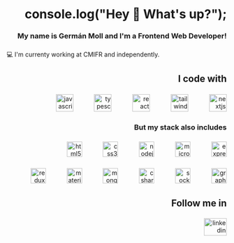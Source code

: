 <h1 align="right">console.log("Hey 👋 What's up?");</h1>

###

<h3 align="right">My name is Germán Moll and I'm a Frontend Web Developer!</h3>

###
💻 I'm currenty working at CMIFR and independently.
###

<h2 align="right">I code with</h2>

###

<div align="right">
  <img src="https://skillicons.dev/icons?i=js" height="40" alt="javascript logo"  />
  <img width="40" />
  <img src="https://skillicons.dev/icons?i=ts" height="40" alt="typescript logo"  />
  <img width="40" />
  <img src="https://skillicons.dev/icons?i=react" height="40" alt="react logo"  />
  <img width="40" />
  <img src="https://skillicons.dev/icons?i=tailwind" height="40" alt="tailwindcss logo"  />
  <img width="40" />
  <img src="https://skillicons.dev/icons?i=nextjs" height="40" alt="nextjs logo"  />
</div>

###

<h3 align="right">But my stack also includes</h3>

###

<div align="right">
  <img src="https://skillicons.dev/icons?i=html" height="35" alt="html5 logo"  />
  <img width="40" />
  <img src="https://skillicons.dev/icons?i=css" height="35" alt="css3 logo"  />
  <img width="40" />
  <img src="https://skillicons.dev/icons?i=nodejs" height="35" alt="nodejs logo"  />
  <img width="40" />
  <img src="https://cdn.jsdelivr.net/gh/devicons/devicon/icons/microsoftsqlserver/microsoftsqlserver-plain.svg" height="35" alt="microsoftsqlserver logo"  />
  <img width="40" />
  <img src="https://skillicons.dev/icons?i=express" height="35" alt="express logo"  />
</div>

###

<div align="right">
  <img src="https://skillicons.dev/icons?i=redux" height="35" alt="redux logo"  />
  <img width="40" />
  <img src="https://skillicons.dev/icons?i=materialui" height="35" alt="materialui logo"  />
  <img width="40" />
  <img src="https://skillicons.dev/icons?i=mongodb" height="35" alt="mongodb logo"  />
  <img width="40" />
  <img src="https://skillicons.dev/icons?i=cs" height="35" alt="csharp logo"  />
  <img width="40" />
  <img src="https://cdn.jsdelivr.net/gh/devicons/devicon/icons/socketio/socketio-original.svg" height="35" alt="socketio logo"  />
  <img width="40" />
  <img src="https://skillicons.dev/icons?i=graphql" height="35" alt="graphql logo"  />
</div>

###

<h2 align="right">Follow me in</h2>

###

<div align="right">
  <a href="https://linkedin.com/in/germanmoll" target="_blank">
    <img src="https://raw.githubusercontent.com/maurodesouza/profile-readme-generator/master/src/assets/icons/social/linkedin/default.svg" width="52" height="40" alt="linkedin logo"  />
  </a>
</div>

###